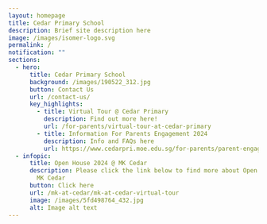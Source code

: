 ```yaml
---
layout: homepage
title: Cedar Primary School
description: Brief site description here
image: /images/isomer-logo.svg
permalink: /
notification: ""
sections:
  - hero:
      title: Cedar Primary School
      background: /images/190522_312.jpg
      button: Contact Us
      url: /contact-us/
      key_highlights:
        - title: Virtual Tour @ Cedar Primary
          description: Find out more here!
          url: /for-parents/virtual-tour-at-cedar-primary
        - title: Information For Parents Engagement 2024
          description: Info and FAQs here
          url: https://www.cedarpri.moe.edu.sg/for-parents/parent-engagement-sessions/
  - infopic:
      title: Open House 2024 @ MK Cedar
      description: Please click the link below to find more about Open House 2024 for
        MK Cedar
      button: Click here
      url: /mk-at-cedar/mk-at-cedar-virtual-tour
      image: /images/5fd498764_432.jpg
      alt: Image alt text
---
```

